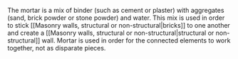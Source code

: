 ---
---

The mortar is a mix of binder (such as cement or plaster) with aggregates (sand, brick powder or stone powder) and water. This mix is used in order to stick [[Masonry walls, structural or non-structural|bricks]] to one another and create a [[Masonry walls, structural or non-structural|structural or non-structural]] wall. Mortar is used in order for the connected elements to work together, not as disparate pieces.